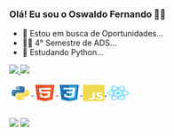### Olá! Eu sou o Oswaldo Fernando 🤘🏽


- 🔭 Estou em busca de Oportunidades... 
- 👨‍🎓 4° Semestre de ADS...
- 🐍 Estudando Python...

 <div>
  <a href="https://github.com/Oswaldo-Fernando">
  <img height="170em" src="https://github-readme-stats.vercel.app/api?username=Oswaldo-Fernando&show_icons=true&theme=dark&include_all_commits=true&count_private=true"/>
  <img height="170em" src="https://github-readme-stats.vercel.app/api/top-langs/?username=Oswaldo-Fernando&layout=compact&langs_count=7&theme=dark"/>
</div>
  
<div style="display: inline_block"><br>
  <img align="center" alt="FEH-Python" height="30" width="40" src="https://raw.githubusercontent.com/devicons/devicon/master/icons/python/python-original.svg">
  <img align="center" alt="FEH-HTML" height="30" width="40" src="https://raw.githubusercontent.com/devicons/devicon/master/icons/html5/html5-original.svg">
  <img align="center" alt="FEH-CSS" height="30" width="40" src="https://raw.githubusercontent.com/devicons/devicon/master/icons/css3/css3-original.svg">
  <img align="center" alt="FEH-Js" height="30" width="40" src="https://raw.githubusercontent.com/devicons/devicon/master/icons/javascript/javascript-plain.svg">
  <img align="center" alt="FEH-React" height="30" width="40" src="https://raw.githubusercontent.com/devicons/devicon/master/icons/react/react-original.svg">
</div>  
  
   ##
  
  <div> 
  <a href="www.linkedin.com/in/oswaldo-fernando-1b9579206" target="_blank"><img src="https://img.shields.io/badge/LinkedIn-0077B5?style=for-the-badge&logo=linkedin&logoColor=white"></a> 
  <a href = "mailto:oswaldo.ffernandes12@gmail.com"><img src="https://img.shields.io/badge/Gmail-D14836?style=for-the-badge&logo=gmail&logoColor=white" target="_blank"></a>
 </div>  
    
   
